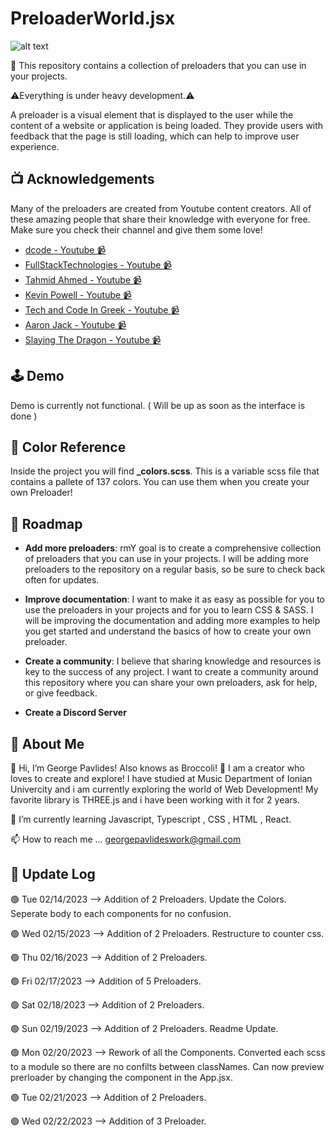 
# PreloaderWorld.jsx

![alt text](https://i.ibb.co/9hRQc1q/Logo-orthogonio.png)  

📖 This repository contains a collection of preloaders that you can use in your projects. 

⚠️Everything is under heavy development.⚠️

A preloader is a visual element that is displayed to the user while the content of a website or application is being loaded. 
They provide users with feedback that the page is still loading, which can help to improve user experience.


## 📺 Acknowledgements

Many of the preloaders are created from Youtube content creators.
All of these amazing people that share their knowledge with everyone for free.
Make sure you check their channel and give them some love!

 - [dcode - Youtube 📹](https://www.youtube.com/@dcode-software)
 - [FullStackTechnologies - Youtube 📹](https://www.youtube.com/@FullStackTechnologies)
 - [Tahmid Ahmed - Youtube 📹](https://www.youtube.com/@tahmidahmed-yt)
 - [Kevin Powell - Youtube 📹](https://www.youtube.com/@KevinPowell)
 - [Tech and Code In Greek - Youtube 📹](https://www.youtube.com/@TechandCodeInGreek)
 - [Aaron Jack - Youtube 📹](https://www.youtube.com/@AaronJack)
 - [Slaying The Dragon - Youtube 📹](https://www.youtube.com/@slayingthedragon)
 



## 🕹️ Demo

Demo is currently not functional. ( Will be up as soon as the interface is done )

## 🌈 Color Reference

Inside the project you will find **_colors.scss**. This is a variable scss file that contains a pallete of 137 colors. You can use them when you create your own Preloader!


## 🚧 Roadmap

- **Add more preloaders**: rmY goal is to create a comprehensive collection of preloaders that you can use in your projects. I will be adding more preloaders to the repository on a regular basis, so be sure to check back often for updates.

- **Improve documentation**: I want to make it as easy as possible for you to use the preloaders in your projects and for you to learn CSS & SASS. I will be improving the documentation and adding more examples to help you get started and understand the basics of how to create your own preloader. 

- **Create a community**: I believe that sharing knowledge and resources is key to the success of any project. I want to create a community around this repository where you can share your own preloaders, ask for help, or give feedback.

- **Create a Discord Server**

## 🚀 About Me
👋 Hi, I’m George Pavlides! Also knows as Broccoli! 🥦 I am a creator who loves to create and explore! I have studied at Music Department of Ionian Univercity and i am currently exploring the world of Web Development! My favorite library is THREE.js and i have been working with it for 2 years.

🌱 I’m currently learning Javascript, Typescript , CSS , HTML , React.

📫 How to reach me ... georgepavlideswork@gmail.com

## 💾 Update Log

🟢 Tue 02/14/2023 -->  Addition of 2 Preloaders. Update the Colors. Seperate body to each components for no confusion.

🟢 Wed 02/15/2023 --> Addition of 2 Preloaders. Restructure to counter css. 

🟢 Thu 02/16/2023 --> Addition of 2 Preloaders.

🟢 Fri 02/17/2023 --> Addition of 5 Preloaders.

🟢 Sat 02/18/2023 --> Addition of 2 Preloaders.

🟢 Sun 02/19/2023 --> Addition of 2 Preloaders. Readme Update.

🟢 Mon 02/20/2023 --> Rework of all the Components. Converted each scss to a module so there are no confilts between classNames. Can now preview prerloader by changing the component in the App.jsx. 

🟢 Tue 02/21/2023 --> Addition of 2 Preloaders.

🟢 Wed 02/22/2023 --> Addition of 3 Preloader.










